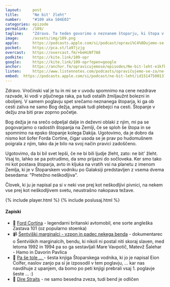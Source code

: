 ```yaml
---
layout: 	post
title:  	"Ne bit' žleht"
number: 	"#109 aka S04E03"
categories:	epizode
permalink:	/109/
tagline: 	"Zdravo. Ta teden govorimo o neznanem štoparju, ki štopa v dežju in o šoferju Forda Cortine. In o tem, da ne bit' žleht."
image:		/assets/img/109.png
apple:		https://podcasts.apple.com/si/podcast/opravi%C4%8Dujemo-se-za-vse-nev%C5%A1e%C4%8Dnosti/id1514750013?i=1000567792589
pocket:		https://pca.st/la97jzjg
overcast:	https://overcast.fm/+beHiNf7A8
podkite:	https://kite.link/109-opr
google:		https://kite.link/109-opr?open=google
anchor:		https://anchor.fm/opravicujemose/episodes/Ne-bit-leht-e1kfkof
listen:		https://www.listennotes.com/podcasts/opravičujemo-se-za/ne-bit-žleht-k_SKGYqhzd1/embed/
embed:	https://podcasts.apple.com/si/podcast/ne-bit-leht/id1514750013?i=1000567792589
---
```


Zdravo. Vročinski val je tu in mi se v uvodu spomnimo na cene nezdrave razvade, ki vodi v pljučnega raka, pa tudi ostalih žmiljaužnt bolezni in oboljenj. V samem poglavju spet srečamo neznanega štoparja, ki ga ob cesti zaliva ne samo Bog dežja, ampak tudi plebejci na cesti. Štopanje v dežju zna biti prav zoprno početje. 

Bog dežja je na srečo odpeljal dalje in deževni oblaki z njim, mi pa se pogovarjamo o radostih štopanja na Zemlji, če se sploh še štopa in se spomnimo na epsko štopanje kolega Dakija. Ugotovimo, da je dobro da nismo kot šofer Forda Cortine, čigar usoda se je prav po hudomušnem poigrala z njim, tako da je bilo na svoj način pravici zadoščeno. 

Ugotovimo, da bi bil svet lepši, če ne bi bili ljudje žleht, zato: ne bit' žleht. Vsaj to, lahko se pa potrudimo, da smo prijazni do sočloveka. Ker smo tako mi kot postava štoparja, avto in kljuka na vratih vsi na planetu z imenom Zemlja, ki je v Štoparskem vodniku po Galaksiji predstavljen z vsema dvema besedama: "Pretežno neškodljiva". 

Človek, ki ju je napisal pa si v neki vse prej kot neškodljivi pivnici, na nekem vse prej kot neškodljivem svetu, neustrašno nakopava težave.

{% include player.html %}
{% include poslusaj.html %}

<!--break-->

#### Zapiski

- 🚗 [Ford Cortina](https://en.wikipedia.org/wiki/Ford_Cortina) - legendarni britanski avtomobil, ene sorte angleška Zastava 101 (oz popularno stoenka)
- 📹 [Šentviški marginalci - vzpon in padec nekega benda](https://www.youtube.com/watch?v=Esl2kNBSH-8) - dokumentarec o Šentviških marginalcih, bendu, ki nikoli ni postal niti skoraj slaven, med letoma 1992 in 1994 pa so ga sestavljali Mare Vavpotič, Matevž Šalehar - Hamo in Davorin Pavlica
- 📘 [Pa še tole ... ](https://zalozba-pivec.com/knjigarna/pa-se-tole-) - šesta knjiga Štoparskega vodnika, ki jo je napisal Eion Colfer, naslov zanjo pa si je izposodil v tem poglavju, ... kar nas navdihuje z upanjem, da bomo po peti knjigi prebrali vsaj 1. poglavje šeste ... :) 
- 🎸 [Dire Straits](https://en.wikipedia.org/wiki/Dire_Straits) - ne samo besedna zveza, tudi bend je odličen 